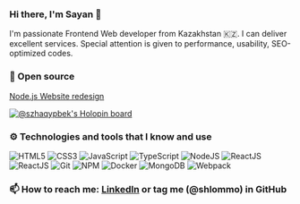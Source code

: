 ### Hi there, I'm Sayan 👋
I'm passionate Frontend Web developer from Kazakhstan 🇰🇿. I can deliver excellent services. Special attention is given to performance, usability, SEO-optimized codes.

### 🤝 Open source 
[Node.js Website redesign](https://github.com/nodejs/nodejs.dev)

[![@szhaqypbek's Holopin board](https://holopin.me/szhaqypbek)](https://holopin.io/@szhaqypbek)

### ⚙️ Technologies and tools that I know and use
![HTML5](https://img.shields.io/badge/-HTML5-E34F26?style=flat&logo=html5&logoColor=white)
![CSS3](https://img.shields.io/badge/-CSS3-1572B6?style=flat&logo=css3)
![JavaScript](https://img.shields.io/badge/-JavaScript-EDD222?style=flat&logo=javascript&logoColor=white)
![TypeScript](https://img.shields.io/badge/TypeScript-007ACC?style=flat&logo=typescript&logoColor=white)
![NodeJS](http://img.shields.io/badge/-NodeJS-6EBF20?style=flat&logo=node.js&logoColor=white)
![ReactJS](https://img.shields.io/badge/-ReactJS-282c34?style=flat&logo=react)
![ReactJS](https://img.shields.io/badge/Vue.js-35495E?style=flat&logo=vue.js&logoColor=4FC08D)
![Git](https://img.shields.io/badge/-Git-F05032?style=flat&logo=git&logoColor=white)
![NPM](https://img.shields.io/badge/-NPM-CB3837?style=flat&logo=npm&logoColor=white)
![Docker](http://img.shields.io/badge/-Docker-007BFF?style=flat&logo=docker&logoColor=white)
![MongoDB](https://img.shields.io/badge/MongoDB-4EA94B?style=flat&logo=mongodb&logoColor=white)
![Webpack](https://img.shields.io/badge/-Webpack-2B3A42?style=flat&logo=webpack)

### 📫 How to reach me: [LinkedIn](https://www.linkedin.com/in/sayan-zhakupbekov-575128153//) or tag me (@shlommo) in GitHub 
<!--
**shlommo/shlommo** is a ✨ _special_ ✨ repository because its `README.md` (this file) appears on your GitHub profile.

Here are some ideas to get you started:

- 🔭 I’m currently working on ...
- 🌱 I’m currently learning ...
- 👯 I’m looking to collaborate on ...
- 🤔 I’m looking for help with ...
- 💬 Ask me about ...
- 📫 How to reach me: ...
- 😄 Pronouns: ...
- ⚡ Fun fact: ...
-->
